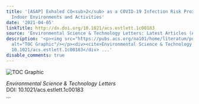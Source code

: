 ```yaml
---
title: '[ASAP] Exhaled CO<sub>2</sub> as a COVID-19 Infection Risk Proxy for Different
  Indoor Environments and Activities'
date: '2021-04-05'
linkTitle: http://dx.doi.org/10.1021/acs.estlett.1c00183
source: 'Environmental Science & Technology Letters: Latest Articles (ACS Publications)'
description: '<p><img src="https://pubs.acs.org/na101/home/literatum/publisher/achs/journals/content/estlcu/0/estlcu.ahead-of-print/acs.estlett.1c00183/20210405/images/medium/ez1c00183_0003.gif"
  alt="TOC Graphic"/></p><div><cite>Environmental Science & Technology Letters</cite></div><div>DOI:
  10.1021/acs.estlett.1c00183</div> ...'
disable_comments: true
---
```

<p><img src="https://pubs.acs.org/na101/home/literatum/publisher/achs/journals/content/estlcu/0/estlcu.ahead-of-print/acs.estlett.1c00183/20210405/images/medium/ez1c00183_0003.gif" alt="TOC Graphic"/></p><div><cite>Environmental Science & Technology Letters</cite></div><div>DOI: 10.1021/acs.estlett.1c00183</div> ...